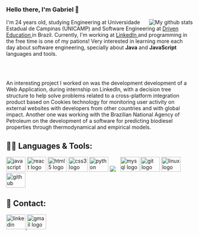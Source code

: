 <h3>Hello there, I'm Gabriel 👋</h3>

<div>
  <a href="https://github.com/gabao55">
    <img align="right" widht="33%" src="https://github-readme-stats.vercel.app/api?username=gabao55&count_private=true&show_icons=true" alt="My github       stats">
  </a>
</div>

<p>
  I'm 24 years old, studying Engineering at Universidade Estadual de Campinas (UNICAMP) and Software Engineering at <a href="https://www.driven.com.br/">
    Driven Education
  </a> 
  in Brazil. Currently, I'm working at 
  <a href="https://www.linkedin.com/in/gabriel-salateo-rosin-21800916a/">
    LinkedIn
  </a>
  and programming in the free time is one of my pations! Very interested in learning more each day about software engineering, specially about <b>Java</b> and <b>JavaScript</b> languages and tools.
</p>
<br />
<br />
<p>
  An interesting project I worked on was the development development of a Web Application, during internship on LinkedIn, with a decision tree structure to help solve problems related to a cross-platform integration product based on Cookies technology for monitoring user activity on external websites with developers from other countries and with global impact.
  Another one was working with the Brazilian National Agency of Petroleum on the development of a software for predicting biodiesel properties through thermodynamical and empirical models.
</p>

## 👩‍💻 Languages & Tools:
<p align="left">
  <img src="https://cdn.jsdelivr.net/gh/devicons/devicon/icons/javascript/javascript-original.svg" height="40" width="52" alt="javascript logo"  />
  <img src="https://cdn.jsdelivr.net/gh/devicons/devicon/icons/react/react-original.svg" height="40" width="52" alt="react logo"  />
  <img src="https://cdn.jsdelivr.net/gh/devicons/devicon/icons/html5/html5-original.svg" height="40" width="52" alt="html5 logo"  />
  <img src="https://cdn.jsdelivr.net/gh/devicons/devicon/icons/css3/css3-original.svg" height="40" width="52" alt="css3 logo"  />
  <img src="https://cdn.jsdelivr.net/gh/devicons/devicon/icons/python/python-original.svg" height="40" width="52" alt="python logo"  />
  <img src="https://img.shields.io/badge/Django-092E20?style=for-the-badge&logo=django&logoColor=green"/>&nbsp;&nbsp;
  <img src="https://cdn.jsdelivr.net/gh/devicons/devicon/icons/mysql/mysql-original.svg" height="40" width="52" alt="mysql logo"  />
  <img src="https://cdn.jsdelivr.net/gh/devicons/devicon/icons/git/git-original.svg" height="40" width="52" alt="git logo"  />
  <img src="https://cdn.jsdelivr.net/gh/devicons/devicon/icons/linux/linux-original.svg" height="40" width="52" alt="linux logo"  />
  <img src="https://cdn.jsdelivr.net/gh/devicons/devicon/icons/github/github-original.svg" height="40" width="52" alt="github logo"  />
</p>

## 🚀 Contact:
<div align="left">
  <a href="https://www.linkedin.com/in/gabriel-rosin/" target="_blank">
    <img src="https://raw.githubusercontent.com/maurodesouza/profile-readme-generator/master/src/assets/icons/social/linkedin/default.svg" width="52" height="40" alt="linkedin logo"  />
  </a>
  <a href="mailto:gabriel.s.rosin@gmail.com" target="_blank">
    <img src="https://raw.githubusercontent.com/maurodesouza/profile-readme-generator/master/src/assets/icons/social/gmail/default.svg" width="52" height="40" alt="gmail logo"  />
  </a>
</div>
